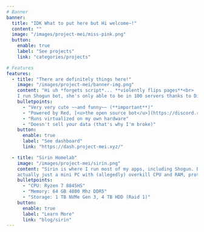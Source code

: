 ```yaml
---
# Banner
banner:
  title: "IDK What to put here but Hi welcome~!"
  content: ""
  image: "/images/project-mei/miss-pink.png"
  button:
    enable: true
    label: "See projects"
    link: "categories/projects"

# Features
features:
  - title: "There are definitely things here!"
    image: "/images/project-mei/banner-img.png"
    content: "Hi uh *forgets script*... **violently flips pages**<br>
    I run Shogun bot, she's only able to be in 100 servers thanks to Discord not approving my verification request but here's her features!"
    bulletpoints:
      - "Very very cute ~~and funny~~ (**important**)"
      - "Powered by Red, [<u>the open source bot</u>](https://discord.red)"
      - "Runs virtualized on my own hardware"
      - "Doesn't sell your data (that's why I'm broke)"
    button:
      enable: true
      label: "See dashboard"
      link: "https://dash.project-mei.xyz/"

  - title: "Sirin Homelab"
    image: "/images/project-mei/sirin.png"
    content: "Sirin is where I run most of my apps, including Shogun. Despite the memorable, simple and elegant looking name it's
    actually just a mini PC with (allegedly) overkill CPU and RAM, protected by a UPS and 800 Mbps networking."
    bulletpoints:
      - "CPU: Ryzen 7 8845HS"
      - "Memory: 64 GB 4800 Mhz DDR5"
      - "Storage: 1 TB NVMe Gen 3, 4 TB HDD (Raid 1)"
    button:
      enable: true
      label: "Learn More"
      link: "blog/sirin"
---
```


